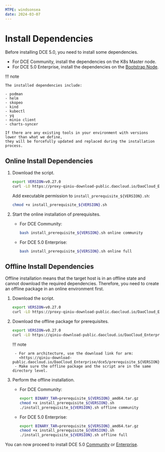 ```yaml
---
MTPE: windsonsea
date: 2024-03-07
---
```


# Install Dependencies

Before installing DCE 5.0, you need to install some dependencies.

- For DCE Community, install the dependencies on the K8s Master node.
- For DCE 5.0 Enterprise, install the dependencies on the [Bootstrap Node](./commercial/deploy-arch.md).

!!! note

    The installed dependencies include:

    - podman
    - helm
    - skopeo
    - kind
    - kubectl
    - yq
    - minio client
    - charts-syncer
    
    If there are any existing tools in your environment with versions lower than what we define,
    they will be forcefully updated and replaced during the installation process.

## Online Install Dependencies

1. Download the script.

    ```bash
    export VERSION=v0.27.0
    curl -LO https://proxy-qiniu-download-public.daocloud.io/DaoCloud_Enterprise/dce5/install_prerequisite_${VERSION}.sh
    ```

    Add executable permission to `install_prerequisite_${VERSION}.sh`:

    ```bash
    chmod +x install_prerequisite_${VERSION}.sh
    ```

2. Start the online installation of prerequisites.

    - For DCE Community:

        ```bash
        bash install_prerequisite_${VERSION}.sh online community
        ```

    - For DCE 5.0 Enterprise:

        ```bash
        bash install_prerequisite_${VERSION}.sh online full
        ```

## Offline Install Dependencies

Offline installation means that the target host is in an offline state and cannot download the required dependencies. Therefore, you need to create an offline package in an online environment first.

1. Download the script.

    ```bash
    export VERSION=v0.27.0
    curl -LO https://proxy-qiniu-download-public.daocloud.io/DaoCloud_Enterprise/dce5/install_prerequisite_${VERSION}.sh
    ```

2. Download the offline package for prerequisites.

    ```bash
    export VERSION=v0.27.0
    curl -LO https://qiniu-download-public.daocloud.io/DaoCloud_Enterprise/dce5/prerequisite_${VERSION}_amd64.tar.gz
    ```

    !!! note

        - For arm architecture, use the download link for arm:
          <https://qiniu-download-public.daocloud.io/DaoCloud_Enterprise/dce5/prerequisite_${VERSION}_arm64.tar.gz>
        - Make sure the offline package and the script are in the same directory level.

3. Perform the offline installation.

    - For DCE Community:

        ```bash
        export BINARY_TAR=prerequisite_${VERSION}_amd64.tar.gz
        chmod +x install_prerequisite_${VERSION}.sh
        ./install_prerequisite_${VERSION}.sh offline community
        ```

    - For DCE 5.0 Enterprise:

        ```bash
        export BINARY_TAR=prerequisite_${VERSION}_amd64.tar.gz
        chmod +x install_prerequisite_${VERSION}.sh
        ./install_prerequisite_${VERSION}.sh offline full
        ```

You can now proceed to install DCE 5.0 [Community](community/resources.md) or
[Enterprise](commercial/deploy-requirements.md).
